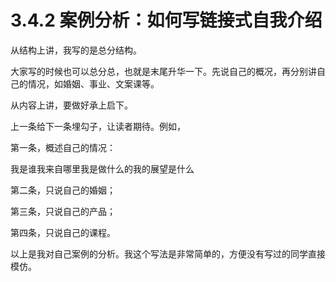 # 3.4.2 案例分析：如何写链接式自我介绍

从结构上讲，我写的是总分结构。

大家写的时候也可以总分总，也就是末尾升华一下。先说自己的概况，再分别讲自己的情况，如婚姻、事业、文案课等。

从内容上讲，要做好承上启下。

上一条给下一条埋勾子，让读者期待。例如，

第一条，概述自己的情况：

我是谁我来自哪里我是做什么的我的展望是什么

第二条，只说自己的婚姻；

第三条，只说自己的产品；

第四条，只说自己的课程。

以上是我对自己案例的分析。我这个写法是非常简单的，方便没有写过的同学直接模仿。